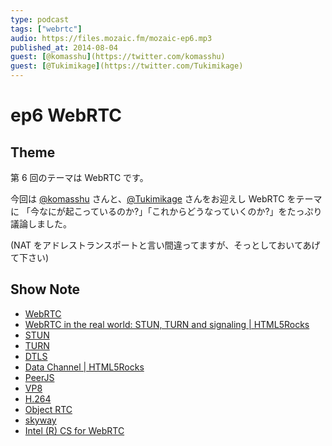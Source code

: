 ```yaml
---
type: podcast
tags: ["webrtc"]
audio: https://files.mozaic.fm/mozaic-ep6.mp3
published_at: 2014-08-04
guest: [@komasshu](https://twitter.com/komasshu)
guest: [@Tukimikage](https://twitter.com/Tukimikage)
---
```


# ep6 WebRTC

## Theme

第 6 回のテーマは WebRTC です。

今回は [@komasshu](https://twitter.com/komasshu) さんと、[@Tukimikage](https://twitter.com/Tukimikage) さんをお迎えし WebRTC をテーマに 「今なにが起こっているのか?」「これからどうなっていくのか?」をたっぷり議論しました。

(NAT をアドレストランスポートと言い間違ってますが、そっとしておいてあげて下さい)

## Show Note

- [WebRTC](http://www.webrtc.org/)
- [WebRTC in the real world: STUN, TURN and signaling | HTML5Rocks](http://www.html5rocks.com/en/tutorials/webrtc/infrastructure/)
- [STUN](http://tools.ietf.org/html/rfc3489)
- [TURN](http://tools.ietf.org/html/rfc5766)
- [DTLS](http://tools.ietf.org/html/rfc6347)
- [Data Channel | HTML5Rocks](http://www.html5rocks.com/ja/tutorials/webrtc/datachannels/)
- [PeerJS](http://peerjs.com/)
- [VP8](http://ja.wikipedia.org/wiki/VP8)
- [H.264](http://ja.wikipedia.org/wiki/H264)
- [Object RTC](http://ortc.org/)
- [skyway](http://nttcom.github.io/skyway/)
- [Intel (R) CS for WebRTC](https://software.intel.com/sites/landingpage/webrtc/)
